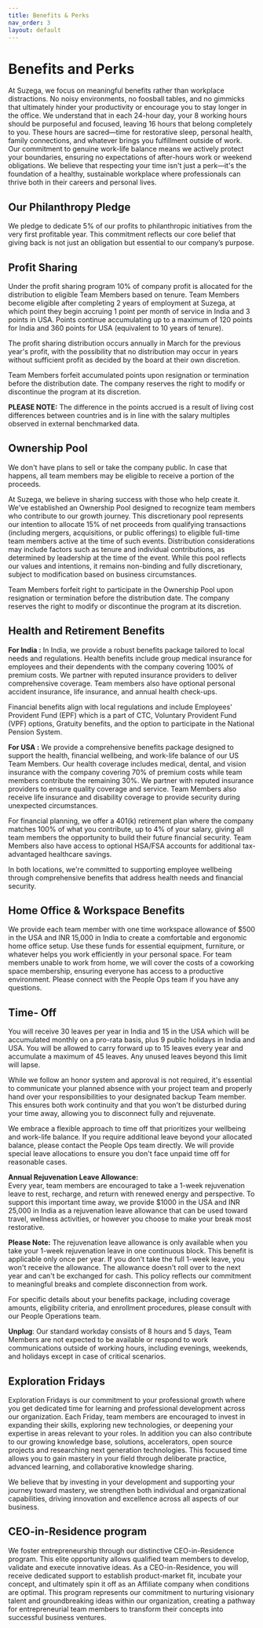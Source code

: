 ```yaml
---
title: Benefits & Perks
nav_order: 3
layout: default
---
```


# **Benefits and Perks**

At Suzega, we focus on meaningful benefits rather than workplace distractions. No noisy environments, no foosball tables, and no gimmicks that ultimately hinder your productivity or encourage you to stay longer in the office. We understand that in each 24-hour day, your 8 working hours should be purposeful and focused, leaving 16 hours that belong completely to you. These hours are sacred—time for restorative sleep, personal health, family connections, and whatever brings you fulfillment outside of work. Our commitment to genuine work-life balance means we actively protect your boundaries, ensuring no expectations of after-hours work or weekend obligations. We believe that respecting your time isn't just a perk—it's the foundation of a healthy, sustainable workplace where professionals can thrive both in their careers and personal lives.

## **Our Philanthropy Pledge**

We pledge to dedicate 5% of our profits to philanthropic initiatives from the very first profitable year. This commitment reflects our core belief that giving back is not just an obligation but essential to our company’s purpose.

## **Profit Sharing**

Under the profit sharing program 10% of company profit is allocated for the distribution to eligible Team Members based on tenure. Team Members become eligible after completing 2 years of employment at Suzega, at which point they begin accruing 1 point per month of service in India and  3 points in USA. Points continue accumulating up to a maximum of 120 points for India and 360 points for USA (equivalent to 10 years of tenure).

The profit sharing distribution occurs annually in March for the previous year's profit, with the possibility that no distribution may occur in years without  sufficient profit as decided by the board at their own discretion.

Team Members forfeit accumulated points upon resignation or termination before the distribution date. The company reserves the right to modify or discontinue the program at its discretion.

**PLEASE NOTE:** The difference in the points accrued is a result of living cost differences between countries and is in line with the salary multiples observed in external benchmarked data.

##  **Ownership Pool**

We don't have plans to sell or take the company public. In case that happens, all team members may be eligible to receive a portion of the proceeds.  

At Suzega, we believe in sharing success with those who help create it. We've established an Ownership Pool designed to recognize team members who contribute to our growth journey. This discretionary pool represents our intention to allocate 15% of net proceeds from qualifying transactions (including mergers, acquisitions, or public offerings) to eligible full-time team members active at the time of such events. Distribution considerations may include factors such as tenure and individual contributions, as determined by leadership at the time of the event. While this pool reflects our values and intentions, it remains non-binding and fully discretionary, subject to modification based on business circumstances. 

Team Members forfeit right to participate in the Ownership Pool upon resignation or termination before the distribution date. The company reserves the right to modify or discontinue the program at its discretion.

## **Health and Retirement Benefits**

**For India :** In India, we provide a robust benefits package tailored to local needs and regulations. Health benefits include group medical insurance for employees and their dependents with the company covering 100% of premium costs. We partner with reputed insurance providers to deliver comprehensive coverage. Team members also have optional personal accident insurance, life insurance, and annual health check-ups.

Financial benefits align with local regulations and include Employees' Provident Fund (EPF) which is a part of CTC, Voluntary Provident Fund (VPF) options, Gratuity benefits, and the option to participate in the National Pension System.

**For USA :** We provide a comprehensive benefits package designed to support the health, financial wellbeing, and work-life balance of our US Team Members. Our health coverage includes medical, dental, and vision insurance with the company covering 70% of premium costs while team members contribute the remaining 30%. We partner with reputed insurance providers to ensure quality coverage and service. Team Members also receive life insurance and disability coverage to provide security during unexpected circumstances.

For financial planning, we offer a 401(k) retirement plan where the company matches 100% of what you contribute, up to 4% of your salary, giving all team members the opportunity to build their future financial security. Team Members also have access to optional HSA/FSA accounts for additional tax-advantaged healthcare savings.

In both locations, we're committed to supporting employee wellbeing through comprehensive benefits that address health needs and financial security.

## **Home Office & Workspace Benefits**

We provide each team member with one time workspace allowance of $500 in the USA and INR 15,000 in India to create a comfortable and ergonomic home office setup. Use these funds for essential equipment, furniture, or whatever helps you work efficiently in your personal space. For team members unable to work from home, we will cover the costs of a coworking space membership, ensuring everyone has access to a productive environment. Please connect with the People Ops team if you have any questions.

## **Time- Off** 

You will receive 30 leaves per year in India and 15 in the USA which will be accumulated monthly on a pro-rata basis, plus 9 public holidays in India and USA. You will be allowed to carry forward up to 15 leaves every year and accumulate a maximum of 45 leaves. Any unused leaves beyond this limit will lapse.

While we follow an honor system and approval is not required, it's essential to communicate your planned absence with your project team and properly hand over your responsibilities to your designated backup Team member. This ensures both work continuity and that you won't be disturbed during your time away, allowing you to disconnect fully and rejuvenate.

We embrace a flexible approach to time off that prioritizes your wellbeing and work-life balance. If you require additional leave beyond your allocated balance, please contact the People Ops team directly. We will provide special leave allocations to ensure you don't face unpaid time off for reasonable cases. 

**Annual Rejuvenation Leave Allowance:**  
Every year, team members are encouraged to take a 1-week rejuvenation leave to rest, recharge, and return with renewed energy and perspective. To support this important time away, we provide  $1000 in the USA and INR 25,000 in India as a rejuvenation leave allowance that can be used toward travel, wellness activities, or however you choose to make your break most restorative.

**Please Note:** The rejuvenation leave allowance is only available when you take your 1-week rejuvenation leave in one continuous block. This benefit is applicable only once per year. If you don't take the full 1-week leave, you won't receive the allowance. The allowance doesn't roll over to the next year and can't be exchanged for cash. This policy reflects our commitment to meaningful breaks and complete disconnection from work.

For specific details about your benefits package, including coverage amounts, eligibility criteria, and enrollment procedures, please consult with our People Operations team.

**Unplug**: Our standard workday consists of 8 hours and 5 days, Team Members are not expected to be available or respond to work communications outside of working hours, including evenings, weekends, and holidays except in case of critical scenarios.

## **Exploration Fridays**

Exploration Fridays is our commitment to your professional growth where you get dedicated time for learning and professional development across our organization. Each Friday, team members are encouraged to invest in expanding their skills, exploring new technologies, or deepening your expertise in areas relevant to your roles. In addition you can also contribute to our growing knowledge base, solutions, accelerators, open source projects and researching next generation technologies. This focused time allows you to gain mastery in your field through deliberate practice, advanced learning, and collaborative knowledge sharing.

We believe that by investing in your development and supporting your journey toward mastery, we strengthen both individual and organizational capabilities, driving innovation and excellence across all aspects of our business.

## **CEO-in-Residence program**

We foster entrepreneurship through our distinctive CEO-in-Residence program. This elite opportunity allows qualified team members to develop, validate and execute innovative ideas. As a CEO-in-Residence, you will receive dedicated support to establish product-market fit, incubate your concept, and ultimately spin it off as an Affiliate company when conditions are optimal. This program represents our commitment to nurturing visionary talent and groundbreaking ideas within our organization, creating a pathway for entrepreneurial team members to transform their concepts into successful business ventures.
